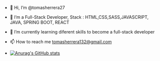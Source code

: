- 👋 Hi, I’m @tomasherrera27
- 👀 I’m a Full-Stack Developer, Stack : HTML,CSS,SASS,JAVASCRIPT, JAVA, SPRING BOOT, REACT
- 🌱 I’m currently learning diferent skills to become a full-stack developer
- 📫 How to reach me tomasherrera132@gmail.com


- [![Anurag's GitHub stats](https://github-readme-stats.vercel.app/api?username=tomasherrera27&theme=great-gatsby)](https://github.com/anuraghazra/github-readme-stats)



<!---
tomasherrera27/tomasherrera27 is a ✨ special ✨ repository because its `README.md` (this file) appears on your GitHub profile.
You can click the Preview link to take a look at your changes.
--->

